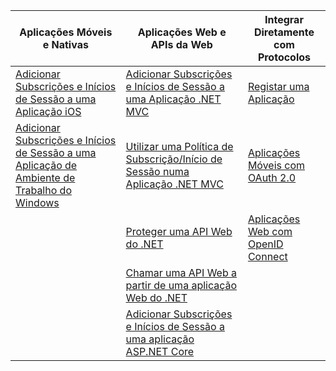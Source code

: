 | Aplicações Móveis e Nativas | Aplicações Web e APIs da Web | Integrar Diretamente com Protocolos |
| ----------------------- | ------------------------------- | --------------------- |
| [Adicionar Subscrições e Inícios de Sessão a uma Aplicação iOS](active-directory-b2c-devquickstarts-ios.md) | [Adicionar Subscrições e Inícios de Sessão a uma Aplicação .NET MVC](active-directory-b2c-devquickstarts-web-dotnet.md) | [Registar uma Aplicação](active-directory-b2c-app-registration.md) |
| [Adicionar Subscrições e Inícios de Sessão a uma Aplicação de Ambiente de Trabalho do Windows](active-directory-b2c-devquickstarts-native-dotnet.md) | [Utilizar uma Política de Subscrição/Início de Sessão numa Aplicação .NET MVC](active-directory-b2c-devquickstarts-web-dotnet-susi.md) | [Aplicações Móveis com OAuth 2.0](active-directory-b2c-reference-oauth-code.md) |
|  | [Proteger uma API Web do .NET](active-directory-b2c-devquickstarts-api-dotnet.md) | [Aplicações Web com OpenID Connect](active-directory-b2c-reference-oidc.md) |
|  | [Chamar uma API Web a partir de uma aplicação Web do .NET](active-directory-b2c-devquickstarts-web-api-dotnet.md) |  |
| | [Adicionar Subscrições e Inícios de Sessão a uma aplicação ASP.NET Core](https://github.com/azure-samples/active-directory-dotnet-webapp-openidconnect-aspnetcore-b2c) | |


<!--HONumber=Aug16_HO1-->


